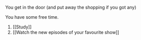 You get in the door (and put away the shopping if you got any)

You have some free time.

1. [[Study]]
2. [[Watch the new episodes of your favourite show]]